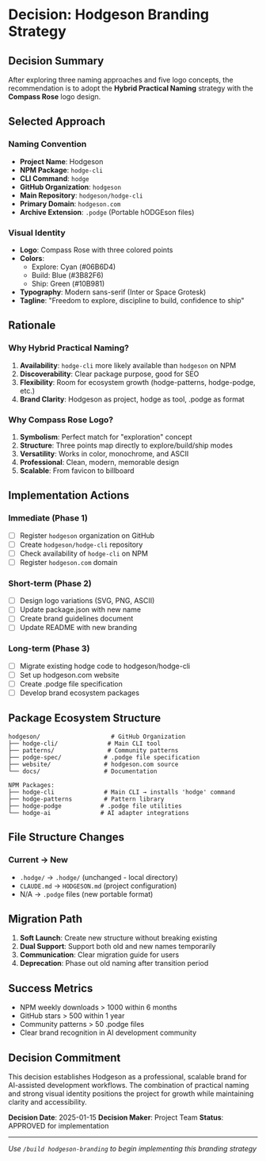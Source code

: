# Decision: Hodgeson Branding Strategy

## Decision Summary
After exploring three naming approaches and five logo concepts, the recommendation is to adopt the **Hybrid Practical Naming** strategy with the **Compass Rose** logo design.

## Selected Approach

### Naming Convention
- **Project Name**: Hodgeson
- **NPM Package**: `hodge-cli`
- **CLI Command**: `hodge`
- **GitHub Organization**: `hodgeson`
- **Main Repository**: `hodgeson/hodge-cli`
- **Primary Domain**: `hodgeson.com`
- **Archive Extension**: `.podge` (Portable hODGEson files)

### Visual Identity
- **Logo**: Compass Rose with three colored points
- **Colors**:
  - Explore: Cyan (#06B6D4)
  - Build: Blue (#3B82F6)
  - Ship: Green (#10B981)
- **Typography**: Modern sans-serif (Inter or Space Grotesk)
- **Tagline**: "Freedom to explore, discipline to build, confidence to ship"

## Rationale

### Why Hybrid Practical Naming?
1. **Availability**: `hodge-cli` more likely available than `hodgeson` on NPM
2. **Discoverability**: Clear package purpose, good for SEO
3. **Flexibility**: Room for ecosystem growth (hodge-patterns, hodge-podge, etc.)
4. **Brand Clarity**: Hodgeson as project, hodge as tool, .podge as format

### Why Compass Rose Logo?
1. **Symbolism**: Perfect match for "exploration" concept
2. **Structure**: Three points map directly to explore/build/ship modes
3. **Versatility**: Works in color, monochrome, and ASCII
4. **Professional**: Clean, modern, memorable design
5. **Scalable**: From favicon to billboard

## Implementation Actions

### Immediate (Phase 1)
- [ ] Register `hodgeson` organization on GitHub
- [ ] Create `hodgeson/hodge-cli` repository
- [ ] Check availability of `hodge-cli` on NPM
- [ ] Register `hodgeson.com` domain

### Short-term (Phase 2)
- [ ] Design logo variations (SVG, PNG, ASCII)
- [ ] Update package.json with new name
- [ ] Create brand guidelines document
- [ ] Update README with new branding

### Long-term (Phase 3)
- [ ] Migrate existing hodge code to hodgeson/hodge-cli
- [ ] Set up hodgeson.com website
- [ ] Create .podge file specification
- [ ] Develop brand ecosystem packages

## Package Ecosystem Structure

```
hodgeson/                    # GitHub Organization
├── hodge-cli/              # Main CLI tool
├── patterns/               # Community patterns
├── podge-spec/            # .podge file specification
├── website/               # hodgeson.com source
└── docs/                  # Documentation

NPM Packages:
├── hodge-cli              # Main CLI → installs 'hodge' command
├── hodge-patterns         # Pattern library
├── hodge-podge           # .podge file utilities
└── hodge-ai              # AI adapter integrations
```

## File Structure Changes

### Current → New
- `.hodge/` → `.hodge/` (unchanged - local directory)
- `CLAUDE.md` → `HODGESON.md` (project configuration)
- N/A → `.podge` files (new portable format)

## Migration Path

1. **Soft Launch**: Create new structure without breaking existing
2. **Dual Support**: Support both old and new names temporarily
3. **Communication**: Clear migration guide for users
4. **Deprecation**: Phase out old naming after transition period

## Success Metrics

- NPM weekly downloads > 1000 within 6 months
- GitHub stars > 500 within 1 year
- Community patterns > 50 .podge files
- Clear brand recognition in AI development community

## Decision Commitment

This decision establishes Hodgeson as a professional, scalable brand for AI-assisted development workflows. The combination of practical naming and strong visual identity positions the project for growth while maintaining clarity and accessibility.

**Decision Date**: 2025-01-15
**Decision Maker**: Project Team
**Status**: APPROVED for implementation

---

*Use `/build hodgeson-branding` to begin implementing this branding strategy*